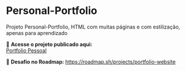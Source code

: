 # Personal-Portfolio

Projeto Personal-Portfolio, HTML com muitas páginas e com estilização, apenas para aprendizado

🔗 **Acesse o projeto publicado aqui:**  
[Portfolio Pessoal](https://luana-brito-p.github.io/Personal-Portfolio/)

📖 **Desafio no Roadmap:**
https://roadmap.sh/projects/portfolio-website